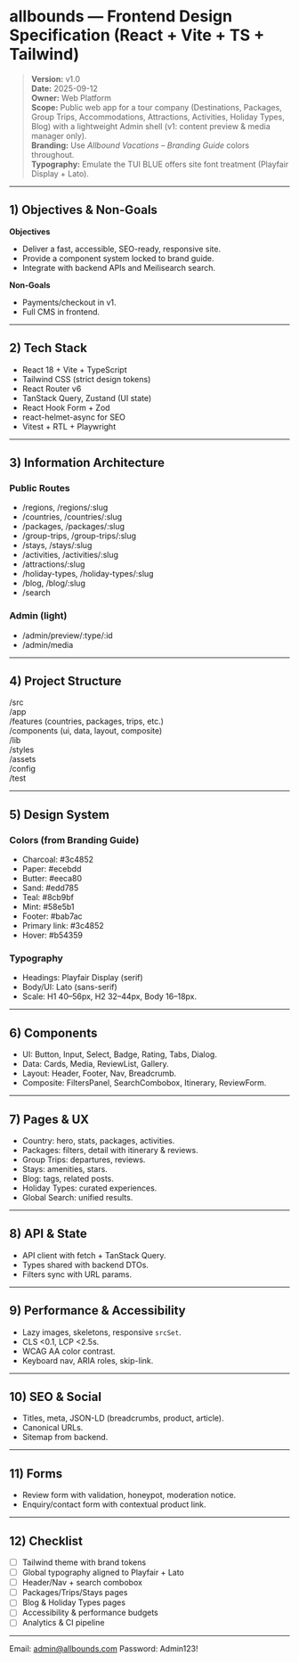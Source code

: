 # allbounds — Frontend Design Specification (React + Vite + TS + Tailwind)

> **Version:** v1.0  
> **Date:** 2025-09-12  
> **Owner:** Web Platform  
> **Scope:** Public web app for a tour company (Destinations, Packages, Group Trips, Accommodations, Attractions, Activities, Holiday Types, Blog) with a lightweight Admin shell (v1: content preview & media manager only).  
> **Branding:** Use *Allbound Vacations – Branding Guide* colors throughout.  
> **Typography:** Emulate the TUI BLUE offers site font treatment (Playfair Display + Lato).

---

## 1) Objectives & Non-Goals

**Objectives**
- Deliver a fast, accessible, SEO-ready, responsive site.
- Provide a component system locked to brand guide.
- Integrate with backend APIs and Meilisearch search.

**Non-Goals**
- Payments/checkout in v1.
- Full CMS in frontend.

---

## 2) Tech Stack

- React 18 + Vite + TypeScript
- Tailwind CSS (strict design tokens)
- React Router v6
- TanStack Query, Zustand (UI state)
- React Hook Form + Zod
- react-helmet-async for SEO
- Vitest + RTL + Playwright

---

## 3) Information Architecture

### Public Routes
- /regions, /regions/:slug
- /countries, /countries/:slug
- /packages, /packages/:slug
- /group-trips, /group-trips/:slug
- /stays, /stays/:slug
- /activities, /activities/:slug
- /attractions/:slug
- /holiday-types, /holiday-types/:slug
- /blog, /blog/:slug
- /search

### Admin (light)
- /admin/preview/:type/:id
- /admin/media

---

## 4) Project Structure

/src  
  /app  
  /features (countries, packages, trips, etc.)  
  /components (ui, data, layout, composite)  
  /lib  
  /styles  
  /assets  
  /config  
  /test  

---

## 5) Design System

### Colors (from Branding Guide)
- Charcoal: #3c4852  
- Paper: #ecebdd  
- Butter: #eeca80  
- Sand: #edd785  
- Teal: #8cb9bf  
- Mint: #58e5b1  
- Footer: #bab7ac  
- Primary link: #3c4852  
- Hover: #b54359  

### Typography
- Headings: Playfair Display (serif)  
- Body/UI: Lato (sans-serif)  
- Scale: H1 40–56px, H2 32–44px, Body 16–18px.

---

## 6) Components

- UI: Button, Input, Select, Badge, Rating, Tabs, Dialog.  
- Data: Cards, Media, ReviewList, Gallery.  
- Layout: Header, Footer, Nav, Breadcrumb.  
- Composite: FiltersPanel, SearchCombobox, Itinerary, ReviewForm.

---

## 7) Pages & UX

- Country: hero, stats, packages, activities.  
- Packages: filters, detail with itinerary & reviews.  
- Group Trips: departures, reviews.  
- Stays: amenities, stars.  
- Blog: tags, related posts.  
- Holiday Types: curated experiences.  
- Global Search: unified results.

---

## 8) API & State

- API client with fetch + TanStack Query.  
- Types shared with backend DTOs.  
- Filters sync with URL params.

---

## 9) Performance & Accessibility

- Lazy images, skeletons, responsive `srcSet`.  
- CLS <0.1, LCP <2.5s.  
- WCAG AA color contrast.  
- Keyboard nav, ARIA roles, skip-link.

---

## 10) SEO & Social

- Titles, meta, JSON-LD (breadcrumbs, product, article).  
- Canonical URLs.  
- Sitemap from backend.

---

## 11) Forms

- Review form with validation, honeypot, moderation notice.  
- Enquiry/contact form with contextual product link.

---

## 12) Checklist

- [ ] Tailwind theme with brand tokens  
- [ ] Global typography aligned to Playfair + Lato  
- [ ] Header/Nav + search combobox  
- [ ] Packages/Trips/Stays pages  
- [ ] Blog & Holiday Types pages  
- [ ] Accessibility & performance budgets  
- [ ] Analytics & CI pipeline  

---
Email: admin@allbounds.com
Password: Admin123!
